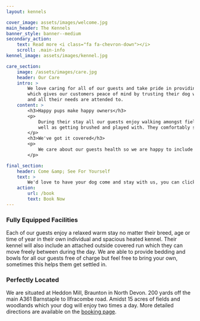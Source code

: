 ```yaml
---
layout: kennels

cover_image: assets/images/welcome.jpg
main_header: The Kennels
banner_style: banner--medium
secondary_action:
    text: Read more <i class="fa fa-chevron-down"></i>
    scroll: .main-info
kennel_image: assets/images/kennel.jpg

care_section:
    image: /assets/images/care.jpg
    header: Our Care
    intro: >
        We love caring for all of our guests and take pride in providing a hassle free service
        which gives our customers peace of mind by trusting their dog will be well cared for
        and all their needs are attended to.
    content: >
        <h3>Happy pups make happy owners</h3>
        <p>
            During their stay all our guests enjoy walking amongst fields & woodland twice a day as
            well as getting brushed and played with. They comfortably stay in kennels which are cleaned morning and evening.
        </p>
        <h3>We've got it covered</h3>
        <p>
            We care about our guests health so we are happy to include food that matches each of their normal diet as well as applying any medication or treatment the guest may need during their stay at no extra charge. Additionally, during their stay with us your pet will be fully insured for ultimate peace of mind.
        </p>

final_section:
    header: Come &amp; See For Yourself
    text: >
        We'd love to have your dog come and stay with us, you can click the button below to view our prices, terms and get in contact with us to make arrangements for your dogs stay. Alternatively for general enquiries feel free to contact us by phone on <a href="tel:07800515166">07800515166</a> or email <a href="mailto:faithfulfriendskennels@gmail.com">faithfulfriendskennels@gmail.com</a>
    action:
        url: /book
        text: Book Now
---
```


### Fully Equipped Facilities

Each of our guests enjoy a relaxed warm stay no matter their breed, age or time of year in their own individual and spacious heated kennel. Their kennel will also include an attached outside covered run which they can move freely between during the day. We are able to provide bedding and bowls for all our guests free of charge but feel free to bring your own, sometimes this helps them get settled in.

### Perfectly Located

We are situated at Heddon Mill, Braunton in North Devon. 200 yards off
the main A361 Barnstaple to Ilfracombe road. Amidst 15 acres of fields
and woodlands which your dog will enjoy two times a day. More detailed directions are available on the [booking page](/book).
